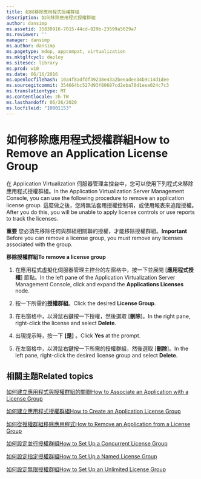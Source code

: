 ```yaml
---
title: 如何移除應用程式授權群組
description: 如何移除應用程式授權群組
author: dansimp
ms.assetid: 35830916-7015-44cd-829b-23599a5029a7
ms.reviewer: ''
manager: dansimp
ms.author: dansimp
ms.pagetype: mdop, appcompat, virtualization
ms.mktglfcycl: deploy
ms.sitesec: library
ms.prod: w10
ms.date: 06/16/2016
ms.openlocfilehash: 10a4f8adfdf39238e43a2beeadee34b9c14d1dee
ms.sourcegitcommit: 354664bc527d93f80687cd2eba70d1eea024c7c3
ms.translationtype: MT
ms.contentlocale: zh-TW
ms.lasthandoff: 06/26/2020
ms.locfileid: "10801153"
---
```

# <span data-ttu-id="9f017-103">如何移除應用程式授權群組</span><span class="sxs-lookup"><span data-stu-id="9f017-103">How to Remove an Application License Group</span></span>


<span data-ttu-id="9f017-104">在 Application Virtualization 伺服器管理主控台中，您可以使用下列程式來移除應用程式授權群組。</span><span class="sxs-lookup"><span data-stu-id="9f017-104">In the Application Virtualization Server Management Console, you can use the following procedure to remove an application license group.</span></span> <span data-ttu-id="9f017-105">這麼做之後，您將無法套用授權控制項，或使用報表來追蹤授權。</span><span class="sxs-lookup"><span data-stu-id="9f017-105">After you do this, you will be unable to apply license controls or use reports to track the licenses.</span></span>

<span data-ttu-id="9f017-106">**重要** 您必須先移除任何與群組相關聯的授權，才能移除授權群組。</span><span class="sxs-lookup"><span data-stu-id="9f017-106">**Important** Before you can remove a license group, you must remove any licenses associated with the group.</span></span>

 

**<span data-ttu-id="9f017-107">移除授權群組</span><span class="sxs-lookup"><span data-stu-id="9f017-107">To remove a license group</span></span>**

1.  <span data-ttu-id="9f017-108">在應用程式虛擬化伺服器管理主控台的左窗格中，按一下並展開 [**應用程式授權**] 節點。</span><span class="sxs-lookup"><span data-stu-id="9f017-108">In the left pane of the Application Virtualization Server Management Console, click and expand the **Applications Licenses** node.</span></span>

2.  <span data-ttu-id="9f017-109">按一下所需的**授權群組**。</span><span class="sxs-lookup"><span data-stu-id="9f017-109">Click the desired **License Group**.</span></span>

3.  <span data-ttu-id="9f017-110">在右窗格中，以滑鼠右鍵按一下授權，然後選取 [**刪除**]。</span><span class="sxs-lookup"><span data-stu-id="9f017-110">In the right pane, right-click the license and select **Delete**.</span></span>

4.  <span data-ttu-id="9f017-111">出現提示時，按一下 **[是]** 。</span><span class="sxs-lookup"><span data-stu-id="9f017-111">Click **Yes** at the prompt.</span></span>

5.  <span data-ttu-id="9f017-112">在左窗格中，以滑鼠右鍵按一下所需的授權群組，然後選取 [**刪除**]。</span><span class="sxs-lookup"><span data-stu-id="9f017-112">In the left pane, right-click the desired license group and select **Delete**.</span></span>

## <span data-ttu-id="9f017-113">相關主題</span><span class="sxs-lookup"><span data-stu-id="9f017-113">Related topics</span></span>


[<span data-ttu-id="9f017-114">如何建立應用程式與授權群組的關聯</span><span class="sxs-lookup"><span data-stu-id="9f017-114">How to Associate an Application with a License Group</span></span>](how-to-associate-an-application-with-a-license-group.md)

[<span data-ttu-id="9f017-115">如何建立應用程式授權群組</span><span class="sxs-lookup"><span data-stu-id="9f017-115">How to Create an Application License Group</span></span>](how-to-create-an-application-license-group.md)

[<span data-ttu-id="9f017-116">如何從授權群組移除應用程式</span><span class="sxs-lookup"><span data-stu-id="9f017-116">How to Remove an Application from a License Group</span></span>](how-to-remove-an-application-from-a-license-group.md)

[<span data-ttu-id="9f017-117">如何設定並行授權群組</span><span class="sxs-lookup"><span data-stu-id="9f017-117">How to Set Up a Concurrent License Group</span></span>](how-to-set-up-a-concurrent-license-group.md)

[<span data-ttu-id="9f017-118">如何設定指定授權群組</span><span class="sxs-lookup"><span data-stu-id="9f017-118">How to Set Up a Named License Group</span></span>](how-to-set-up-a-named-license-group.md)

[<span data-ttu-id="9f017-119">如何設定無限授權群組</span><span class="sxs-lookup"><span data-stu-id="9f017-119">How to Set Up an Unlimited License Group</span></span>](how-to-set-up-an-unlimited-license-group.md)

 

 





